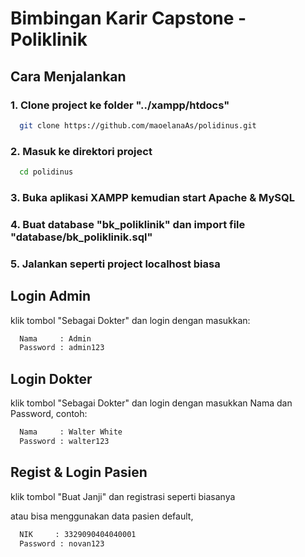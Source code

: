 # Bimbingan Karir Capstone - Poliklinik

## Cara Menjalankan

### 1. Clone project ke folder "../xampp/htdocs"

```bash
  git clone https://github.com/maoelanaAs/polidinus.git
```

### 2. Masuk ke direktori project

```bash
  cd polidinus
```

### 3. Buka aplikasi XAMPP kemudian start Apache & MySQL

### 4. Buat database "bk_poliklinik" dan import file "database/bk_poliklinik.sql"

### 5. Jalankan seperti project localhost biasa

## Login Admin

klik tombol "Sebagai Dokter" dan login dengan masukkan:

```bash
  Nama     : Admin
  Password : admin123
```

## Login Dokter

klik tombol "Sebagai Dokter" dan login dengan masukkan Nama dan Password, contoh:

```bash
  Nama     : Walter White
  Password : walter123
```

## Regist & Login Pasien

klik tombol "Buat Janji" dan registrasi seperti biasanya

atau bisa menggunakan data pasien default,

```bash
  NIK     : 3329090404040001
  Password : novan123
```
